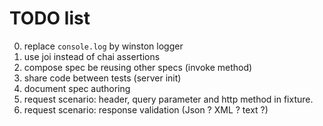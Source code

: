 # TODO list

0. replace `console.log` by winston logger
0. use joi instead of chai assertions
0. compose spec be reusing other specs (invoke method)
0. share code between tests (server init)
0. document spec authoring
0. request scenario: header, query parameter and http method in fixture.
0. request scenario: response validation (Json ? XML ? text ?)